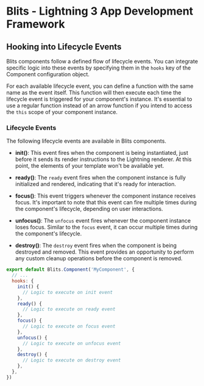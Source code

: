 # Blits - Lightning 3 App Development Framework

## Hooking into Lifecycle Events

Blits components follow a defined flow of lifecycle events. You can integrate specific logic into these events by specifying them in the `hooks` key of the Component configuration object.

For each available lifecycle event, you can define a function with the same name as the event itself. This function will then execute each time the lifecycle event is triggered for your component's instance. It's essential to use a regular function instead of an arrow function if you intend to access the `this` scope of your component instance.

### Lifecycle Events

The following lifecycle events are available in Blits components.

- **init()**: This event fires when the component is being instantiated, just before it sends its render instructions to the Lightning renderer. At this point, the elements of your template won't be available yet.

- **ready()**: The `ready` event fires when the component instance is fully initialized and rendered, indicating that it's ready for interaction.

- **focus()**: This event triggers whenever the component instance receives focus. It's important to note that this event can fire multiple times during the component's lifecycle, depending on user interactions.

- **unfocus()**: The `unfocus` event fires whenever the component instance loses focus. Similar to the `focus` event, it can occur multiple times during the component's lifecycle.

- **destroy()**: The `destroy` event fires when the component is being destroyed and removed. This event provides an opportunity to perform any custom cleanup operations before the component is removed.

```js
export default Blits.Component('MyComponent', {
  // ...
  hooks: {
    init() {
      // Logic to execute on init event
    },
    ready() {
      // Logic to execute on ready event
    },
    focus() {
      // Logic to execute on focus event
    },
    unfocus() {
      // Logic to execute on unfocus event
    },
    destroy() {
      // Logic to execute on destroy event
    },
  },
})
```
